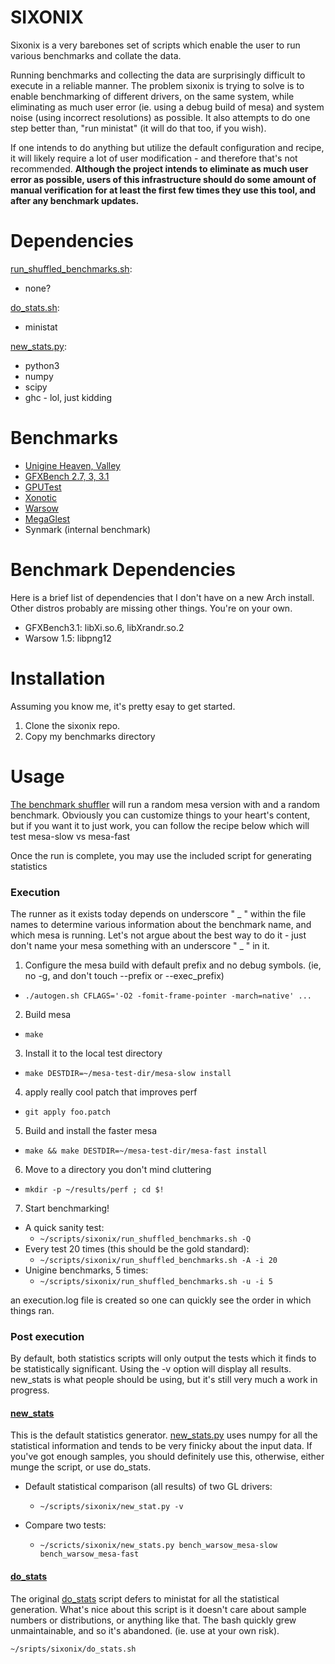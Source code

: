 SIXONIX
=======
Sixonix is a very barebones set of scripts which enable the user to run various 
benchmarks and collate the data. 

Running benchmarks and collecting the data are surprisingly difficult to execute 
in a reliable manner. The problem sixonix is trying to solve is to enable 
benchmarking of different drivers, on the same system, while eliminating as much
user error (ie. using a debug build of mesa) and system noise (using incorrect 
resolutions) as possible. It also attempts to do one step better than, 
"run ministat" (it will do that too, if you wish).

If one intends to do anything but utilize the default configuration and recipe, 
it will likely require a lot of user modification - and therefore that's not 
recommended. **Although the project intends to eliminate as much user error as 
possible, users of this infrastructure should do some amount of manual 
verification for at least the first few times they use this tool, and after any 
benchmark updates.**

Dependencies
============

[run_shuffled_benchmarks.sh](run_shuffled_benchmarks.sh):
- none?

[do_stats.sh](do_stats.sh):
- ministat

[new_stats.py](new_stats.py):
- python3
- numpy
- scipy
- ghc - lol, just kidding

Benchmarks
==========
- [Unigine Heaven, Valley](http://unigine.com/)
- [GFXBench 2.7, 3, 3.1](https://gfxbench.com)
- [GPUTest](http://www.geeks3d.com/gputest/)
- [Xonotic](http://www.xonotic.org/)
- [Warsow](https://www.warsow.net/)
- [MegaGlest](http://megaglest.org/)
- Synmark (internal benchmark)

Benchmark Dependencies
======================
Here is a brief list of dependencies that I don't have on a new Arch install.
Other distros probably are missing other things. You're on your own.

- GFXBench3.1: libXi.so.6, libXrandr.so.2
- Warsow 1.5: libpng12

Installation
============
Assuming you know me, it's pretty esay to get started.

1. Clone the sixonix repo.
2. Copy my benchmarks directory

Usage
=====
[The benchmark shuffler](run_shuffled_benchmarks.sh) will run a random mesa
version with and a random benchmark. Obviously you can customize things to your
heart's content, but if you want it to just work, you can follow the recipe below 
which will test mesa-slow vs mesa-fast

Once the run is complete, you may use the included script for generating
statistics

### Execution
The runner as it exists today depends on underscore " _ " within the file names to
determine various information about the benchmark name, and which mesa is
running. Let's not argue about the best way to do it - just don't name your mesa
something with an underscore " _ " in it.

1. Configure the mesa build with default prefix and no debug symbols.
(ie, no -g, and don't touch --prefix or --exec_prefix)
  - `./autogen.sh CFLAGS='-O2 -fomit-frame-pointer -march=native' ...`
2. Build mesa
  - `make`

3. Install it to the local test directory
  - `make DESTDIR=~/mesa-test-dir/mesa-slow install`

4. apply really cool patch that improves perf
  - `git apply foo.patch`

5. Build and install the faster mesa
  - `make && make DESTDIR=~/mesa-test-dir/mesa-fast install`

6. Move to a directory you don't mind cluttering
  - `mkdir -p ~/results/perf ; cd $!`

7. Start benchmarking!
  - A quick sanity test:
      -  `~/scripts/sixonix/run_shuffled_benchmarks.sh -Q`
  - Every test 20 times (this should be the gold standard):
      -  `~/scripts/sixonix/run_shuffled_benchmarks.sh -A -i 20`
  - Unigine benchmarks, 5 times:
      -  `~/scripts/sixonix/run_shuffled_benchmarks.sh -u -i 5`

an execution.log file is created so one can quickly see the order in which
things ran.

### Post execution
By default, both statistics scripts will only output the tests which it finds to
be statistically significant. Using the -v option will display all results.
new_stats is what people should be using, but it's still very much a work in
progress.

#### [new_stats](new_stats.py)
This is the default statistics generator. [new_stats.py](new_stats.py) uses 
numpy for all the statistical information and tends to be very finicky about the
input data. If you've got enough samples, you should definitely use this, 
otherwise, either munge the script, or use do_stats.

- Default statistical comparison (all results) of two GL drivers:
  -  `~/scripts/sixonix/new_stat.py -v`

- Compare two tests:
  -  `~/scricts/sixonix/new_stats.py bench_warsow_mesa-slow bench_warsow_mesa-fast`

#### [do_stats](do_stats.sh)
The original [do_stats](do_stats.sh) script defers to ministat for all the
statistical generation. What's nice about this script is it doesn't care about 
sample numbers or distributions, or anything like that. The bash quickly grew
unmaintainable, and so it's abandoned. (ie. use at your own risk).

`~/sripts/sixonix/do_stats.sh`